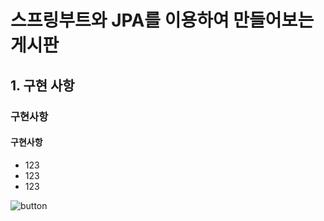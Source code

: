 # 스프링부트와 JPA를 이용하여 만들어보는 게시판



## 1. 구현 사항
### 구현사항
#### 구현사항


* 123
* 123
* 123



![button](https://user-images.githubusercontent.com/101168818/184031296-3ab09363-9b77-47e5-a15d-51e891dbfa16.JPG)
